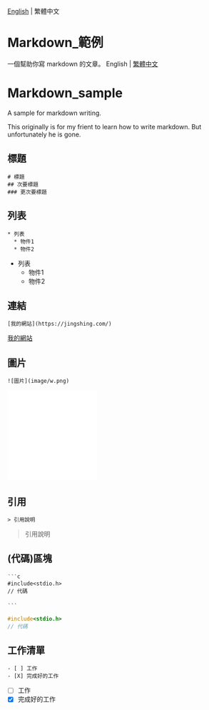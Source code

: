 [English](README.md) | 繁體中文
# Markdown_範例
一個幫助你寫 markdown 的文章。
English | [繁體中文](README_TCH.md)
# Markdown_sample
A sample for markdown writing.

This originally is for my frient to learn how to write markdown. But unfortunately he is gone.

## 標題
```
# 標題
## 次要標題
### 更次要標題
```

## 列表
```
* 列表
  * 物件1
  * 物件2
```
* 列表
  * 物件1
  * 物件2
## 連結
```
[我的網站](https://jingshing.com/)
```
[我的網站](https://jingshing.com/)
## 圖片
```
![圖片](image/w.png)
```
![圖片](image/w.png)

## 引用
```
> 引用說明
```
> 引用說明

## (代碼)區塊
```
‵‵‵c
#include<stdio.h>
// 代碼

‵‵‵
```

```c
#include<stdio.h>
// 代碼

```

## 工作清單
```
- [ ] 工作
- [X] 完成好的工作
```
- [ ] 工作
- [X] 完成好的工作
